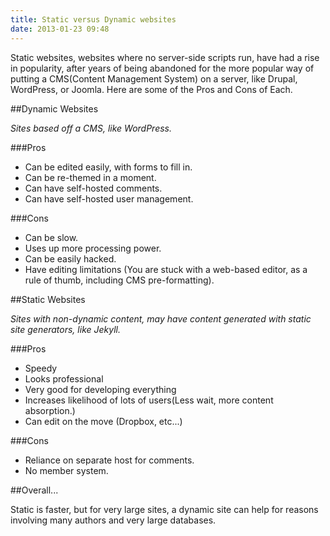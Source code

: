 ```yaml
---
title: Static versus Dynamic websites
date: 2013-01-23 09:48 
---
```


Static websites, websites where no server-side scripts run, have had a rise in popularity, after years of being abandoned for the more popular way of putting a CMS(Content Management System) on a server, like Drupal, WordPress, or Joomla. Here are some of the Pros and Cons of Each.

##Dynamic Websites

_Sites based off a CMS, like WordPress._

###Pros

- Can be edited easily, with forms to fill in.
- Can be re-themed in a moment.
- Can have self-hosted comments.
- Can have self-hosted user management.

###Cons

- Can be slow.
- Uses up more processing power.
- Can be easily hacked.
- Have editing limitations (You are stuck with a web-based editor, as a rule of thumb, including CMS pre-formatting).

##Static Websites

_Sites with non-dynamic content, may have content generated with static site generators, like Jekyll._

###Pros

- Speedy
- Looks professional
- Very good for developing everything
- Increases likelihood of lots of users(Less wait, more content absorption.)
- Can edit on the move (Dropbox, etc...)

###Cons

- Reliance on separate host for comments.
- No member system.

##Overall...

Static is faster, but for very large sites, a dynamic site can help for reasons involving many authors and very large databases.

